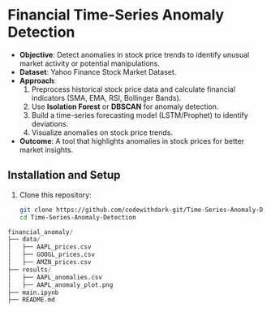# **Financial Time-Series Anomaly Detection**  
- **Objective**: Detect anomalies in stock price trends to identify unusual market activity or potential manipulations.  
- **Dataset**: Yahoo Finance Stock Market Dataset.  
- **Approach**:  
  1. Preprocess historical stock price data and calculate financial indicators (SMA, EMA, RSI, Bollinger Bands).  
  2. Use **Isolation Forest** or **DBSCAN** for anomaly detection.  
  3. Build a time-series forecasting model (LSTM/Prophet) to identify deviations.  
  4. Visualize anomalies on stock price trends.  
- **Outcome**: A tool that highlights anomalies in stock prices for better market insights.  


## **Installation and Setup**  
1. Clone this repository:  
   ```bash  
   git clone https://github.com/codewithdark-git/Time-Series-Anomaly-Detection.git  
   cd Time-Series-Anomaly-Detection
   ```

```python
financial_anomaly/
├── data/
│   ├── AAPL_prices.csv
│   ├── GOOGL_prices.csv
│   ├── AMZN_prices.csv
├── results/
│   ├── AAPL_anomalies.csv
│   ├── AAPL_anomaly_plot.png
├── main.ipynb
├── README.md
```